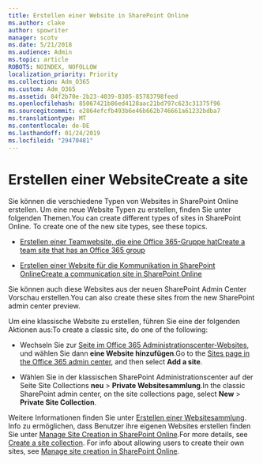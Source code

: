 ```yaml
---
title: Erstellen einer Website in SharePoint Online
ms.author: clake
author: spowriter
manager: scotv
ms.date: 5/21/2018
ms.audience: Admin
ms.topic: article
ROBOTS: NOINDEX, NOFOLLOW
localization_priority: Priority
ms.collection: Adm_O365
ms.custom: Adm_O365
ms.assetid: 84f2b70e-2b23-4039-8305-85783798feed
ms.openlocfilehash: 85067421b86ed4128aac21bd797c623c31375f96
ms.sourcegitcommit: e2864efcfb493b6e46b662b746661a61232bdba7
ms.translationtype: MT
ms.contentlocale: de-DE
ms.lasthandoff: 01/24/2019
ms.locfileid: "29470481"
---
```

# <a name="create-a-site"></a><span data-ttu-id="4ee33-102">Erstellen einer Website</span><span class="sxs-lookup"><span data-stu-id="4ee33-102">Create a site</span></span>

<span data-ttu-id="4ee33-p101">Sie können die verschiedene Typen von Websites in SharePoint Online erstellen. Um eine neue Website Typen zu erstellen, finden Sie unter folgenden Themen.</span><span class="sxs-lookup"><span data-stu-id="4ee33-p101">You can create different types of sites in SharePoint Online. To create one of the new site types, see these topics.</span></span>
  
- [<span data-ttu-id="4ee33-105">Erstellen einer Teamwebsite, die eine Office 365-Gruppe hat</span><span class="sxs-lookup"><span data-stu-id="4ee33-105">Create a team site that has an Office 365 group</span></span>](https://go.microsoft.com/fwlink/?linkid=866292)
    
- [<span data-ttu-id="4ee33-106">Erstellen einer Website für die Kommunikation in SharePoint Online</span><span class="sxs-lookup"><span data-stu-id="4ee33-106">Create a communication site in SharePoint Online</span></span>](https://go.microsoft.com/fwlink/?linkid=866294)
    
<span data-ttu-id="4ee33-107">Sie können auch diese Websites aus der neuen SharePoint Admin Center Vorschau erstellen.</span><span class="sxs-lookup"><span data-stu-id="4ee33-107">You can also create these sites from the new SharePoint admin center preview.</span></span>
  
<span data-ttu-id="4ee33-108">Um eine klassische Website zu erstellen, führen Sie eine der folgenden Aktionen aus:</span><span class="sxs-lookup"><span data-stu-id="4ee33-108">To create a classic site, do one of the following:</span></span>
  
- <span data-ttu-id="4ee33-109">Wechseln Sie zur [Seite im Office 365 Administrationscenter-Websites](https://portal.office.com/adminportal/home#/SitesList), und wählen Sie dann **eine Website hinzufügen**.</span><span class="sxs-lookup"><span data-stu-id="4ee33-109">Go to the [Sites page in the Office 365 admin center](https://portal.office.com/adminportal/home#/SitesList), and then select **Add a site**.</span></span>
    
- <span data-ttu-id="4ee33-110">Wählen Sie in der klassischen SharePoint Administrationscenter auf der Seite Site Collections **neu** \> **Private Websitesammlung**.</span><span class="sxs-lookup"><span data-stu-id="4ee33-110">In the classic SharePoint admin center, on the site collections page, select **New** \> **Private Site Collection**.</span></span>
    
<span data-ttu-id="4ee33-p102">Weitere Informationen finden Sie unter [Erstellen einer Websitesammlung](https://go.microsoft.com/fwlink/?linkid=866295). Info zu ermöglichen, dass Benutzer ihre eigenen Websites erstellen finden Sie unter [Manage Site Creation in SharePoint Online](https://go.microsoft.com/fwlink/?linkid=866296).</span><span class="sxs-lookup"><span data-stu-id="4ee33-p102">For more details, see [Create a site collection](https://go.microsoft.com/fwlink/?linkid=866295). For info about allowing users to create their own sites, see [Manage site creation in SharePoint Online](https://go.microsoft.com/fwlink/?linkid=866296).</span></span>
  

